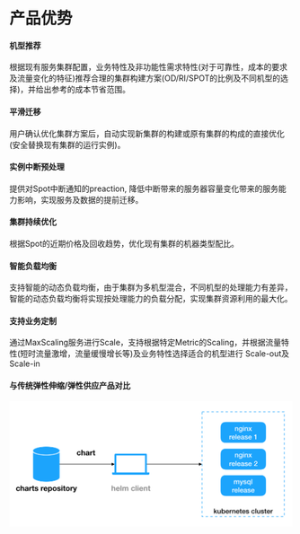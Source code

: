 # 产品优势

#### 机型推荐

根据现有服务集群配置，业务特性及非功能性需求特性\(对于可靠性，成本的要求及流量变化的特征\)推荐合理的集群构建方案\(OD/RI/SPOT的比例及不同机型的选择\)，并给出参考的成本节省范围。

#### 平滑迁移

用户确认优化集群方案后，自动实现新集群的构建或原有集群的构成的直接优化\(安全替换现有集群的运行实例\)。

#### 实例中断预处理

提供对Spot中断通知的preaction, 降低中断带来的服务器容量变化带来的服务能力影响，实现服务及数据的提前迁移。

#### 集群持续优化

根据Spot的近期价格及回收趋势，优化现有集群的机器类型配比。

#### 智能负载均衡

支持智能的动态负载均衡，由于集群为多机型混合，不同机型的处理能力有差异，智能的动态负载均衡将实现按处理能力的负载分配，实现集群资源利用的最大化。

#### 支持业务定制

通过MaxScaling服务进行Scale，支持根据特定Metric的Scaling，并根据流量特性\(短时流量激增，流量缓慢增⻓等\)及业务特性选择适合的机型进行 Scale-out及Scale-in



#### 与传统弹性伸缩/弹性供应产品对比

![](../../.gitbook/assets/image%20%2885%29.png)

